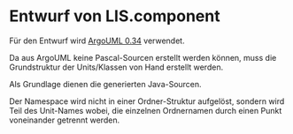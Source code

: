 Entwurf von LIS.component
=========================

Für den Entwurf wird [ArgoUML 0.34](http://argouml.tigris.org/ "http://argouml.tigris.org/") verwendet.

Da aus ArgoUML keine Pascal-Sourcen erstellt werden können, muss die Grundstruktur der Units/Klassen von Hand erstellt werden.

Als Grundlage dienen die generierten Java-Sourcen.

Der Namespace wird nicht in einer Ordner-Struktur aufgelöst, sondern wird Teil des Unit-Names wobei, die einzelnen Ordnernamen durch einen Punkt voneinander getrennt werden.
